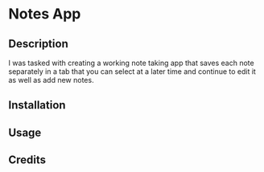 # Notes App

## Description

I was tasked with creating a working note taking app that saves each note separately in a tab that you can select at a later time and continue to edit it as well as add new notes.

## Installation



## Usage



## Credits

